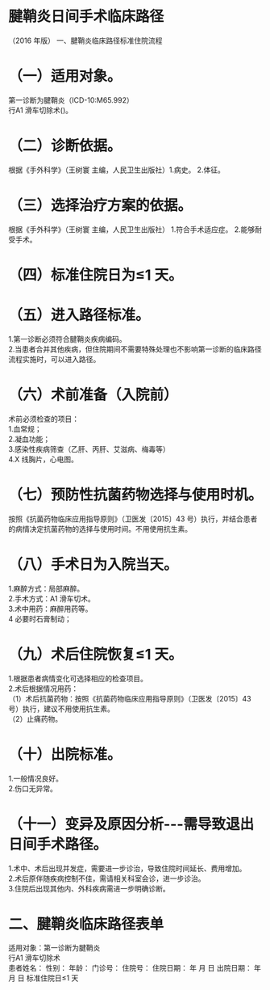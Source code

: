 # 腱鞘炎日间手术临床路径  
（2016 年版） 一、腱鞘炎临床路径标准住院流程  
# （一）适用对象。  
第一诊断为腱鞘炎（ICD-10:M65.992）  
行A1 滑车切除术()。  
# （二）诊断依据。  
根据《手外科学》（王树寰 主编，人民卫生出版社）1.病史。 2.体征。  
# （三）选择治疗方案的依据。  
根据《手外科学》（王树寰 主编，人民卫生出版社） 1.符合手术适应症。 2.能够耐受手术。  
# （四）标准住院日为≤1 天。  
# （五）进入路径标准。  
1.第一诊断必须符合腱鞘炎疾病编码。  
2.当患者合并其他疾病，但住院期间不需要特殊处理也不影响第一诊断的临床路径流程实施时，可以进入路径。  
# （六）术前准备（入院前）  
术前必须检查的项目：  
1.血常规；  
2.凝血功能；  
3.感染性疾病筛查（乙肝、丙肝、艾滋病、梅毒等）  
4.X 线胸片，心电图。  
# （七）预防性抗菌药物选择与使用时机。  
按照《抗菌药物临床应用指导原则》（卫医发〔2015〕43 号）执行，并结合患者的病情决定抗菌药物的选择与使用时间。不用使用抗生素。  
# （八）手术日为入院当天。  
1.麻醉方式：局部麻醉。  
2.手术方式：A1 滑车切术。  
3.术中用药：麻醉用药等。  
4 必要时石膏制动；  
# （九）术后住院恢复≤1 天。  
1.根据患者病情变化可选择相应的检查项目。  
2.术后根据情况用药：  
（1）术后抗菌药物：按照《抗菌药物临床应用指导原则》（卫医发〔2015〕43 号）执行，建议不用使用抗生素。  
（2）止痛药物。  
# （十）出院标准。  
1.一般情况良好。  
2.伤口无异常。  
# （十一）变异及原因分析---需导致退出日间手术路径。  
1.术中、术后出现并发症，需要进一步诊治，导致住院时间延长、费用增加。  
2.术后原伴随疾病控制不佳，需请相关科室会诊，进一步诊治。  
3.住院后出现其他内、外科疾病需进一步明确诊断。  
# 二、腱鞘炎临床路径表单  
适用对象：第一诊断为腱鞘炎  
行A1 滑车切除术  
患者姓名：               性别：    年龄：      门诊号：        住院号：           住院日期：       年   月   日     出院日期：     年  月  日   标准住院日≤1 天  
